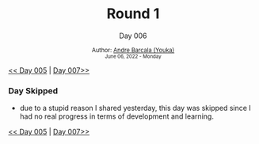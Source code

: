 <div align="center">
  <h1>Round 1</h1>
  <p>Day 006</p>

  <sub>
    Author: <a href='https://github.com/yrnmsk'>Andre Barcala (Youka)</a><br />
    <small> June 06, 2022 - Monday </small>
  </sub>
</div>

[<< Day 005](day005.md) | [Day 007>>](day007.md)

### Day Skipped

- due to a stupid reason I shared yesterday, this day was skipped since I had no real progress in terms of development and learning.

[<< Day 005](day005.md) | [Day 007>>](day007.md)
